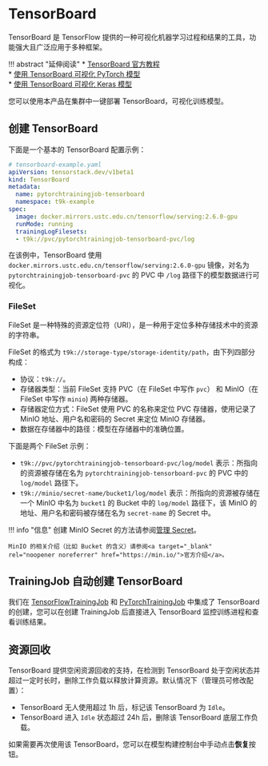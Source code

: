# TensorBoard

TensorBoard 是 TensorFlow 提供的一种可视化机器学习过程和结果的工具，功能强大且广泛应用于多种框架。

!!! abstract "延伸阅读"
    * <a target="_blank" rel="noopener noreferrer" href="https://www.tensorflow.org/tensorboard/get_started">TensorBoard 官方教程</a>  
    * <a target="_blank" rel="noopener noreferrer" href="https://pytorch.org/docs/stable/tensorboard.html">使用 TensorBoard 可视化 PyTorch 模型</a>  
    * <a target="_blank" rel="noopener noreferrer" href="https://keras.io/api/callbacks/tensorboard/">使用 TensorBoard 可视化 Keras 模型</a>

您可以使用本产品在集群中一键部署 TensorBoard，可视化训练模型。

## 创建 TensorBoard

下面是一个基本的 TensorBoard 配置示例：

```yaml
# tensorboard-example.yaml
apiVersion: tensorstack.dev/v1beta1
kind: TensorBoard
metadata:
  name: pytorchtrainingjob-tensorboard
  namespace: t9k-example
spec:
  image: docker.mirrors.ustc.edu.cn/tensorflow/serving:2.6.0-gpu
  runMode: running
  trainingLogFilesets:
  - t9k://pvc/pytorchtrainingjob-tensorboard-pvc/log
```

在该例中，TensorBoard 使用 `docker.mirrors.ustc.edu.cn/tensorflow/serving:2.6.0-gpu` 镜像，对名为 `pytorchtrainingjob-tensorboard-pvc` 的 PVC 中 `/log` 路径下的模型数据进行可视化。

### FileSet

FileSet 是一种特殊的资源定位符（URI），是一种用于定位多种存储技术中的资源的字符串。

FileSet 的格式为 `t9k://storage-type/storage-identity/path`，由下列四部分构成：

* 协议：`t9k://`。
* 存储器类型：当前 FileSet 支持 PVC（在 FileSet 中写作 `pvc`） 和 MinIO（在 FileSet 中写作 `minio`) 两种存储器。
* 存储器定位方式：FileSet 使用 PVC 的名称来定位 PVC 存储器，使用记录了 MinIO 地址、用户名和密码的 Secret 来定位 MinIO 存储器。
* 数据在存储器中的路径：模型在存储器中的准确位置。

下面是两个 FileSet 示例：

* `t9k://pvc/pytorchtrainingjob-tensorboard-pvc/log/model` 表示：所指向的资源被存储在名为 `pytorchtrainingjob-tensorboard-pvc` 的 PVC 中的 `log/model` 路径下。
* `t9k://minio/secret-name/bucket1/log/model` 表示：所指向的资源被存储在一个 MinIO 中名为 `bucket1` 的 Bucket 中的 `log/model` 路径下，该 MinIO 的地址、用户名和密码被存储在名为 `secret-name` 的 Secret 中。

!!! info "信息"
    创建 MinIO Secret 的方法请参阅[管理 Secret](../../tasks/manage-auxiliary-resources/manage-secret.md)。

    MinIO 的相关介绍（比如 Bucket 的含义）请参阅<a target="_blank" rel="noopener noreferrer" href="https://min.io/">官方介绍</a>。

## TrainingJob 自动创建 TensorBoard

我们在 [TensorFlowTrainingJob](../workflow/job/tensorflowtrainingjob.md#tensorboard-的使用) 和 [PyTorchTrainingJob](../workflow/job/pytorchtrainingjob.md#tensorboard-的使用) 中集成了 TensorBoard 的创建，您可以在创建 TrainingJob 后直接进入 TensorBoard 监控训练进程和查看训练结果。

## 资源回收

TensorBoard 提供空闲资源回收的支持，在检测到 TensorBoard 处于空闲状态并超过一定时长时，删除工作负载以释放计算资源。默认情况下（管理员可修改配置）：

* TensorBoard 无人使用超过 1h 后，标记该 TensorBoard 为 `Idle`。
* TensorBoard 进入 `Idle` 状态超过 24h 后，删除该 TensorBoard 底层工作负载。

如果需要再次使用该 TensorBoard，您可以在模型构建控制台中手动点击**恢复**按钮。
